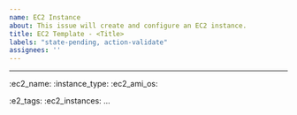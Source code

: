 ```yaml
---
name: EC2 Instance
about: This issue will create and configure an EC2 instance.
title: EC2 Template - <Title>
labels: "state-pending, action-validate"
assignees: ''
---
```


---
<!--

This template is used to configure and deploy an EC2 instance.

An example template with the minimum fields is shown below.

:ec2_name: ec2_mario
:instance_type: t2.micro
:ec2_ami_os: linux
:ec2_ami: ami-08734ec479a1ace4a

:ec2_tags: test
:ec2_instances: 2

NOTE: You can only configure either ec2_ami or ec2_ami_os, not both at the same time.


-->

:ec2_name: 
:instance_type: 
:ec2_ami_os: 

:e2_tags: 
:ec2_instances: 
...